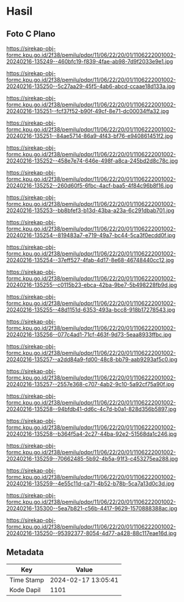 # Hasil

## Foto C Plano

https://sirekap-obj-formc.kpu.go.id/2f38/pemilu/pdpr/11/06/22/20/01/1106222001002-20240216-135249--460bfc19-f839-4fae-ab98-7d9f2033e9e1.jpg

https://sirekap-obj-formc.kpu.go.id/2f38/pemilu/pdpr/11/06/22/20/01/1106222001002-20240216-135250--5c27aa29-45f5-4ab6-abcd-ccaae18d133a.jpg

https://sirekap-obj-formc.kpu.go.id/2f38/pemilu/pdpr/11/06/22/20/01/1106222001002-20240216-135251--fcf37f52-b90f-49cf-8e71-dc00034ffa32.jpg

https://sirekap-obj-formc.kpu.go.id/2f38/pemilu/pdpr/11/06/22/20/01/1106222001002-20240216-135251--84ae5714-86a9-4f43-bf76-e940861451f2.jpg

https://sirekap-obj-formc.kpu.go.id/2f38/pemilu/pdpr/11/06/22/20/01/1106222001002-20240216-135252--458e7e74-646e-498f-a8ca-245bd2d8c78c.jpg

https://sirekap-obj-formc.kpu.go.id/2f38/pemilu/pdpr/11/06/22/20/01/1106222001002-20240216-135252--260d60f5-6fbc-4acf-baa5-4f84c96b8f16.jpg

https://sirekap-obj-formc.kpu.go.id/2f38/pemilu/pdpr/11/06/22/20/01/1106222001002-20240216-135253--bb8bfef3-b13d-43ba-a23a-6c291dbab701.jpg

https://sirekap-obj-formc.kpu.go.id/2f38/pemilu/pdpr/11/06/22/20/01/1106222001002-20240216-135254--819483a7-e719-49a7-bc44-5ca3f0ecdd0f.jpg

https://sirekap-obj-formc.kpu.go.id/2f38/pemilu/pdpr/11/06/22/20/01/1106222001002-20240216-135254--37eff527-4fab-4d17-8e68-46748440cc12.jpg

https://sirekap-obj-formc.kpu.go.id/2f38/pemilu/pdpr/11/06/22/20/01/1106222001002-20240216-135255--c0115b23-ebca-42ba-9be7-5b498228fb9d.jpg

https://sirekap-obj-formc.kpu.go.id/2f38/pemilu/pdpr/11/06/22/20/01/1106222001002-20240216-135255--48d1151d-6353-493a-bcc8-918b17278543.jpg

https://sirekap-obj-formc.kpu.go.id/2f38/pemilu/pdpr/11/06/22/20/01/1106222001002-20240216-135256--077c4ad1-71cf-463f-9d73-5eaa8933ffbc.jpg

https://sirekap-obj-formc.kpu.go.id/2f38/pemilu/pdpr/11/06/22/20/01/1106222001002-20240216-135257--a2dd84a9-fd00-48c8-bb79-aab9293af5c0.jpg

https://sirekap-obj-formc.kpu.go.id/2f38/pemilu/pdpr/11/06/22/20/01/1106222001002-20240216-135257--2557e368-c707-4ab2-9c10-5a92cf75a90f.jpg

https://sirekap-obj-formc.kpu.go.id/2f38/pemilu/pdpr/11/06/22/20/01/1106222001002-20240216-135258--94bfdb41-dd6c-4c7d-b0a1-828d356b5897.jpg

https://sirekap-obj-formc.kpu.go.id/2f38/pemilu/pdpr/11/06/22/20/01/1106222001002-20240216-135258--b364f5a4-2c27-44ba-92e2-51568da1c246.jpg

https://sirekap-obj-formc.kpu.go.id/2f38/pemilu/pdpr/11/06/22/20/01/1106222001002-20240216-135259--70662485-5b92-4b5a-91f3-c453275ea288.jpg

https://sirekap-obj-formc.kpu.go.id/2f38/pemilu/pdpr/11/06/22/20/01/1106222001002-20240216-135259--4e55c11d-ca71-4b52-b78b-5ca7a13d0c3d.jpg

https://sirekap-obj-formc.kpu.go.id/2f38/pemilu/pdpr/11/06/22/20/01/1106222001002-20240216-135300--5ea7b821-c56b-4417-9629-1570888388ac.jpg

https://sirekap-obj-formc.kpu.go.id/2f38/pemilu/pdpr/11/06/22/20/01/1106222001002-20240216-135250--95392377-8054-4d77-a428-88c117eae16d.jpg


## Metadata

| Key        | Value               |
| ---------- | ------------------- |
| Time Stamp | 2024-02-17 13:05:41 |
| Kode Dapil | 1101                |



